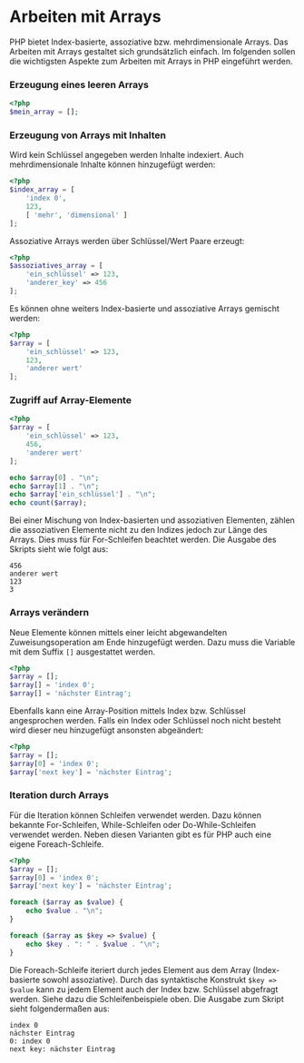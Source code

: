 # Arbeiten mit Arrays

PHP bietet Index-basierte, assoziative bzw. mehrdimensionale Arrays. Das Arbeiten mit Arrays gestaltet sich grundsätzlich einfach. Im folgenden sollen die wichtigsten Aspekte zum Arbeiten mit Arrays in PHP eingeführt werden.

### Erzeugung eines leeren Arrays

```php
<?php
$mein_array = [];
```

### Erzeugung von Arrays mit Inhalten

Wird kein Schlüssel angegeben werden Inhalte indexiert. Auch mehrdimensionale Inhalte können hinzugefügt werden:

```php
<?php
$index_array = [
    'index 0',
    123,
    [ 'mehr', 'dimensional' ]
];
```

Assoziative Arrays werden über Schlüssel/Wert Paare erzeugt:

```php
<?php
$assoziatives_array = [
    'ein_schlüssel' => 123,
    'anderer_key' => 456
];
```

Es können ohne weiters Index-basierte und assoziative Arrays gemischt werden:

```php
<?php
$array = [
    'ein_schlüssel' => 123,
    123,
    'anderer wert'
];
```

### Zugriff auf Array-Elemente

```php
<?php
$array = [
    'ein_schlüssel' => 123,
    456,
    'anderer wert'
];

echo $array[0] . "\n";
echo $array[1] . "\n";
echo $array['ein_schlüssel'] . "\n";
echo count($array);
```

Bei einer Mischung von Index-basierten und assoziativen Elementen, zählen die assoziativen Elemente nicht zu den Indizes jedoch zur Länge des Arrays. Dies muss für For-Schleifen beachtet werden. Die Ausgabe des Skripts sieht wie folgt aus:

```
456
anderer wert
123
3
```

### Arrays verändern

Neue Elemente können mittels einer leicht abgewandelten Zuweisungsoperation am Ende hinzugefügt werden. Dazu muss die Variable mit dem Suffix `[]` ausgestattet werden.

```php
<?php
$array = [];
$array[] = 'index 0';
$array[] = 'nächster Eintrag';
```

Ebenfalls kann eine Array-Position mittels Index bzw. Schlüssel angesprochen werden. Falls ein Index oder Schlüssel noch nicht besteht wird dieser neu hinzugefügt ansonsten abgeändert:

```php
<?php
$array = [];
$array[0] = 'index 0';
$array['next key'] = 'nächster Eintrag';
```

### Iteration durch Arrays

Für die Iteration können Schleifen verwendet werden. Dazu können bekannte For-Schleifen, While-Schleifen oder Do-While-Schleifen verwendet werden. Neben diesen Varianten gibt es für PHP auch eine eigene Foreach-Schleife.

```php
<?php
$array = [];
$array[0] = 'index 0';
$array['next key'] = 'nächster Eintrag';

foreach ($array as $value) {
	echo $value . "\n";
}

foreach ($array as $key => $value) {
	echo $key . ": " . $value . "\n";
}
```

Die Foreach-Schleife iteriert durch jedes Element aus dem Array (Index-basierte sowohl assoziative). Durch das syntaktische Konstrukt `$key => $value` kann zu jedem Element auch der Index bzw. Schlüssel abgefragt werden. Siehe dazu die Schleifenbeispiele oben. Die Ausgabe zum Skript sieht folgendermaßen aus:

```
index 0
nächster Eintrag
0: index 0
next key: nächster Eintrag
```


